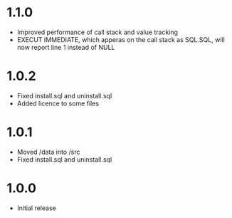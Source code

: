 # 1.1.0
- Improved performance of call stack and value tracking
- EXECUT IMMEDIATE, which apperas on the call stack as SQL.SQL, will now report line 1 instead of NULL

# 1.0.2
- Fixed install.sql and uninstall.sql
- Added licence to some files

# 1.0.1
- Moved /data into /src
- Fixed install.sql and uninstall.sql

# 1.0.0
- Initial release